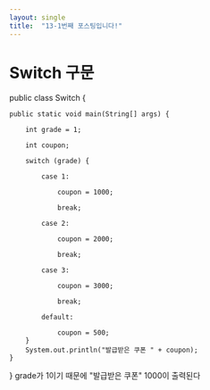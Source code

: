 ```yaml
---
layout: single
title:  "13-1번째 포스팅입니다!"
---
```

# Switch 구문

public class Switch {

    public static void main(String[] args) {
       
        int grade = 1;

        int coupon;
        
        switch (grade) {
            
            case 1:
                
                coupon = 1000;
                
                break;
          
            case 2:
                
                coupon = 2000;
              
                break;
           
            case 3:
                
                coupon = 3000;
              
                break;
           
            default:
               
                coupon = 500;
        }
        System.out.println("발급받은 쿠폰 " + coupon);
    }
}
grade가 1이기 때문에 "발급받은 쿠폰" 1000이 출력된다
